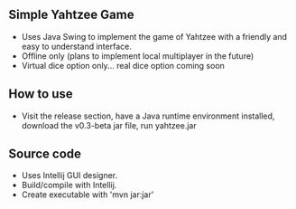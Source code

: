 ## Simple Yahtzee Game
- Uses Java Swing to implement the game of Yahtzee
with a friendly and easy to understand interface.
- Offline only (plans to implement local multiplayer in
the future)
- Virtual dice option only... real dice option coming soon

## How to use
- Visit the release section, have a Java runtime environment
installed, download the v0.3-beta jar file, run yahtzee.jar

## Source code
- Uses Intellij GUI designer.
- Build/compile with Intellij.
- Create executable with 'mvn jar:jar'